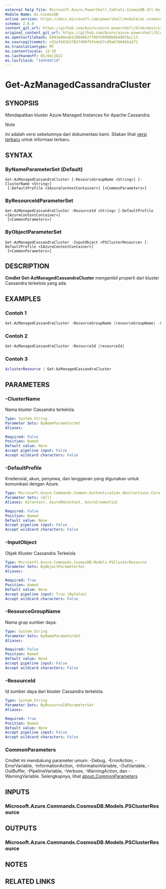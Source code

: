 ```yaml
---
external help file: Microsoft.Azure.PowerShell.Cmdlets.CosmosDB.dll-Help.xml
Module Name: Az.CosmosDB
online version: https://docs.microsoft.com/powershell/module/az.cosmosdb/get-azmanagedcassandracluster
schema: 2.0.0
content_git_url: https://github.com/Azure/azure-powershell/blob/main/src/CosmosDB/CosmosDB/help/Get-AzManagedCassandraCluster.md
original_content_git_url: https://github.com/Azure/azure-powershell/blob/main/src/CosmosDB/CosmosDB/help/Get-AzManagedCassandraCluster.md
ms.openlocfilehash: b993e66ea612804862ff99fd9990bbb4967bcc13
ms.sourcegitcommit: e32efb81b37827496f5fe4e57cd9a67004b5a271
ms.translationtype: MT
ms.contentlocale: id-ID
ms.lasthandoff: 05/04/2022
ms.locfileid: "144594718"
---
```

# Get-AzManagedCassandraCluster

## SYNOPSIS
Mendapatkan kluster Azure Managed Instances for Apache Cassandra.

> [!NOTE]
>Ini adalah versi sebelumnya dari dokumentasi kami. Silakan lihat [versi terbaru](/powershell/module/az.cosmosdb/get-azmanagedcassandracluster) untuk informasi terbaru.

## SYNTAX

### ByNameParameterSet (Default)
```
Get-AzManagedCassandraCluster [-ResourceGroupName <String>] [-ClusterName <String>]
 [-DefaultProfile <IAzureContextContainer>] [<CommonParameters>]
```

### ByResourceIdParameterSet
```
Get-AzManagedCassandraCluster -ResourceId <String> [-DefaultProfile <IAzureContextContainer>]
 [<CommonParameters>]
```

### ByObjectParameterSet
```
Get-AzManagedCassandraCluster -InputObject <PSClusterResource> [-DefaultProfile <IAzureContextContainer>]
 [<CommonParameters>]
```

## DESCRIPTION
**Cmdlet Get-AzManagedCassandraCluster** mengambil properti dari kluster Cassandra terkelola yang ada.

## EXAMPLES

### Contoh 1
```powershell
Get-AzManagedCassandraCluster -ResourceGroupName {resourceGroupName} -ClusterName {clusterName}
```

### Contoh 2
```powershell
Get-AzManagedCassandraCluster -ResourceId {resourceId}
```

### Contoh 3
```powershell
$clusterResource | Get-AzManagedCassandraCluster
```

## PARAMETERS

### -ClusterName
Nama kluster Cassandra terkelola.

```yaml
Type: System.String
Parameter Sets: ByNameParameterSet
Aliases:

Required: False
Position: Named
Default value: None
Accept pipeline input: False
Accept wildcard characters: False
```

### -DefaultProfile
Kredensial, akun, penyewa, dan langganan yang digunakan untuk komunikasi dengan Azure.

```yaml
Type: Microsoft.Azure.Commands.Common.Authentication.Abstractions.Core.IAzureContextContainer
Parameter Sets: (All)
Aliases: AzContext, AzureRmContext, AzureCredential

Required: False
Position: Named
Default value: None
Accept pipeline input: False
Accept wildcard characters: False
```

### -InputObject
Objek Kluster Cassandra Terkelola

```yaml
Type: Microsoft.Azure.Commands.CosmosDB.Models.PSClusterResource
Parameter Sets: ByObjectParameterSet
Aliases:

Required: True
Position: Named
Default value: None
Accept pipeline input: True (ByValue)
Accept wildcard characters: False
```

### -ResourceGroupName
Nama grup sumber daya.

```yaml
Type: System.String
Parameter Sets: ByNameParameterSet
Aliases:

Required: False
Position: Named
Default value: None
Accept pipeline input: False
Accept wildcard characters: False
```

### -ResourceId
Id sumber daya dari kluster Cassandra terkelola.

```yaml
Type: System.String
Parameter Sets: ByResourceIdParameterSet
Aliases:

Required: True
Position: Named
Default value: None
Accept pipeline input: False
Accept wildcard characters: False
```

### CommonParameters
Cmdlet ini mendukung parameter umum: -Debug, -ErrorAction, -ErrorVariable, -InformationAction, -InformationVariable, -OutVariable, -OutBuffer, -PipelineVariable, -Verbose, -WarningAction, dan -WarningVariable. Selengkapnya, lihat [about_CommonParameters](http://go.microsoft.com/fwlink/?LinkID=113216)

## INPUTS

### Microsoft.Azure.Commands.CosmosDB.Models.PSClusterResource

## OUTPUTS

### Microsoft.Azure.Commands.CosmosDB.Models.PSClusterResource

## NOTES

## RELATED LINKS

